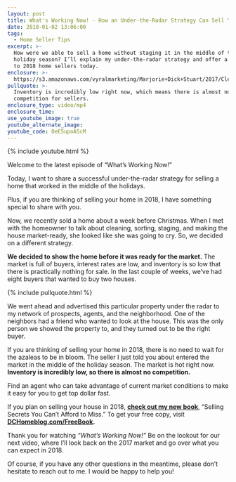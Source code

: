 ```yaml
---
layout: post
title: What's Working Now! - How an Under-the-Radar Strategy Can Sell Your Home Now
date: 2018-01-02 13:06:00
tags:
  - Home Seller Tips
excerpt: >-
  How were we able to sell a home without staging it in the middle of the
  holiday season? I’ll explain my under-the-radar strategy and offer a few tips
  to 2018 home sellers today.
enclosure: >-
  https://s3.amazonaws.com/vyralmarketing/Marjorie+Dick+Stuart/2017/Cleveland+Park+Real+Estate-+No+Staging+Under+the+Radar.mp4
pullquote: >-
  Inventory is incredibly low right now, which means there is almost no
  competition for sellers.
enclosure_type: video/mp4
enclosure_time:
use_youtube_image: true
youtube_alternate_image:
youtube_code: OeE5upoA5cM
---
```



{% include youtube.html %}

Welcome to the latest episode of “What’s Working Now!”

Today, I want to share a successful under-the-radar strategy for selling a home that worked in the middle of the holidays.

Plus, if you are thinking of selling your home in 2018, I have something special to share with you.

Now, we recently sold a home about a week before Christmas. When I met with the homeowner to talk about cleaning, sorting, staging, and making the house market-ready, she looked like she was going to cry. So, we decided on a different strategy.

**We decided to show the home before it was ready for the market.** The market is full of buyers, interest rates are low, and inventory is so low that there is practically nothing for sale. In the last couple of weeks, we’ve had eight buyers that wanted to buy two houses.

{% include pullquote.html %}

We went ahead and advertised this particular property under the radar to my network of prospects, agents, and the neighborhood. One of the neighbors had a friend who wanted to look at the house. This was the only person we showed the property to, and they turned out to be the right buyer.

If you are thinking of selling your home in 2018, there is no need to wait for the azaleas to be in bloom. The seller I just told you about entered the market in the middle of the holiday season. The market is hot right now. **Inventory is incredibly low, so there is almost no competition.**

Find an agent who can take advantage of current market conditions to make it easy for you to get top dollar fast.

If you plan on selling your house in 2018, **[check out my new book](http://dchomeblog.com/free)**, “Selling Secrets You Can’t Afford to Miss.” To get your free copy, visit **[DCHomeblog.com/FreeBook](http://dchomeblog.com/freebook).**

Thank you for watching *“What’s Working Now!”* Be on the lookout for our next video, where I’ll look back on the 2017 market and go over what you can expect in 2018.

Of course, if you have any other questions in the meantime, please don’t hesitate to reach out to me. I would be happy to help you!